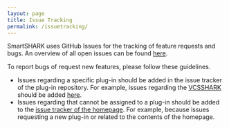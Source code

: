 ```yaml
---
layout: page
title: Issue Tracking
permalink: /issuetracking/
---
```


SmartSHARK uses GitHub Issues for the tracking of feature requests and bugs. An overview of all open issues can be found [here](https://github.com/issues?utf8=%E2%9C%93&q=is%3Aopen+is%3Aissue+user%3Asmartshark+).

To report bugs of request new features, please follow these guidelines.
- Issues regarding a specific plug-in should be added in the issue tracker of the plug-in repository. For example, issues regarding the [VCSSHARK] should be added [here](https://github.com/smartshark/vcsSHARK/issues). 
- Issues regarding that cannot be assigned to a plug-in should be added to the [issue tracker of the homepage](https://github.com/smartshark/smartshark.github.io/issues). For example, because issues requesting a new plug-in or related to the contents of the homepage. 

[vcsshark]: https://github.com/smartshark/vcsSHARK
